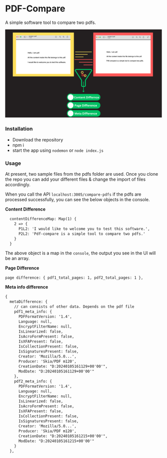 # PDF-Compare

A simple software tool to compare two pdfs.

![image](/assets/pdf-compare.png)

### Installation

- Download the repository
- npm i
- start the app using `nodemon` or `node index.js`

### Usage

At present, two sample files from the pdfs folder are used. Once you clone the repo you can add your different files & change the import of files accordingly.

When you call the API `localhost:3005/compare-pdfs` if the pdfs are processed successfully, you can see the below objects in the console.

**Content Difference**

```
  contentDifferenceMap: Map(1) {
    2 => {
      P1L2: 'I would like to welcome you to test this software.',
      P2L2: 'Pdf-compare is a simple tool to compare two pdfs.'
    }
  }
```
The above object is a map in the `console`, the output you see in the UI will be an array.

**Page Difference**

```
page difference: { pdf1_total_pages: 1, pdf2_total_pages: 1 },
```

**Meta info difference**

```
{
  metaDifference: {
    // can consists of other data. Depends on the pdf file
    pdf1_meta_info: {
      PDFFormatVersion: '1.4',
      Language: null,
      EncryptFilterName: null,
      IsLinearized: false,
      IsAcroFormPresent: false,
      IsXFAPresent: false,
      IsCollectionPresent: false,
      IsSignaturesPresent: false,
      Creator: 'Mozilla/5.0...',
      Producer: 'Skia/PDF m120',
      CreationDate: "D:20240105161129+00'00'",
      ModDate: "D:20240105161129+00'00'"
    },
    pdf2_meta_info: {
      PDFFormatVersion: '1.4',
      Language: null,
      EncryptFilterName: null,
      IsLinearized: false,
      IsAcroFormPresent: false,
      IsXFAPresent: false,
      IsCollectionPresent: false,
      IsSignaturesPresent: false,
      Creator: 'Mozilla/5.0...',
      Producer: 'Skia/PDF m120',
      CreationDate: "D:20240105161215+00'00'",
      ModDate: "D:20240105161215+00'00'"
    }
  },
```

